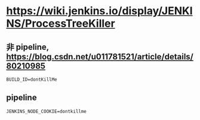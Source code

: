 # https://wiki.jenkins.io/display/JENKINS/ProcessTreeKiller

## 非 pipeline, https://blog.csdn.net/u011781521/article/details/80210985

```
BUILD_ID=dontKillMe
```

## pipeline

```
JENKINS_NODE_COOKIE=dontkillme
```
